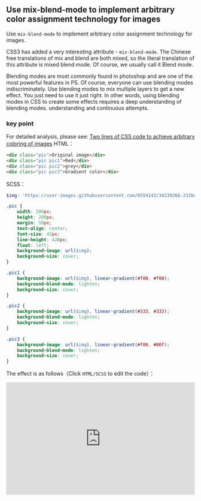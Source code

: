 ## Use mix-blend-mode to implement arbitrary color assignment technology for images

Use `mix-blend-mode` to implement arbitrary color assignment technology for images.

CSS3 has added a very interesting attribute - `mix-blend-mode`. The Chinese free translations of mix and blend are both mixed, so the literal translation of this attribute is mixed blend mode. Of course, we usually call it Blend mode.

Blending modes are most commonly found in photoshop and are one of the most powerful features in PS. Of course, everyone can use blending modes indiscriminately. Use blending modes to mix multiple layers to get a new effect. You just need to use it just right. In other words, using blending modes in CSS to create some effects requires a deep understanding of blending modes. understanding and continuous attempts.


### key point

For detailed analysis, please see: [Two lines of CSS code to achieve arbitrary coloring of images](https://www.cnblogs.com/coco1s/p/8080211.html)
HTML：

```html
<div class="pic">Original image</div>
<div class="pic pic1">Red</div>
<div class="pic pic2">grey</div>
<div class="pic pic3">Gradient color</div>
```

SCSS：
```scss
$img: 'https://user-images.githubusercontent.com/8554143/34239266-232bdfc0-e641-11e7-8792-408782aaa78e.png';

.pic {
    width: 200px;
    height: 200px;
    margin: 50px;
    text-align: center;
    font-size: 42px;
    line-height: 420px;
    float: left;
    background-image: url($img);
    background-size: cover;
}

.pic1 {
    background-image: url($img), linear-gradient(#f00, #f00);
    background-blend-mode: lighten;
    background-size: cover;
}

.pic2 {
    background-image: url($img), linear-gradient(#333, #333);
    background-blend-mode: lighten;
    background-size: cover;
}

.pic3 {
    background-image: url($img), linear-gradient(#f00, #00f);
    background-blend-mode: lighten;
    background-size: cover;
}
```

The effect is as follows（Click `HTML/SCSS` to edit the code）：

<iframe height="300" style="width: 100%;" scrolling="no" title="blend-color-set" src="https://codepen.io/dvha/embed/VwqBdmR?default-tab=html%2Cresult" frameborder="no" loading="lazy" allowtransparency="true" allowfullscreen="true">
  See the Pen <a href="https://codepen.io/dvha/pen/VwqBdmR">
  blend-color-set</a> by HaDV (<a href="https://codepen.io/dvha">@dvha</a>)
  on <a href="https://codepen.io">CodePen</a>.
</iframe>